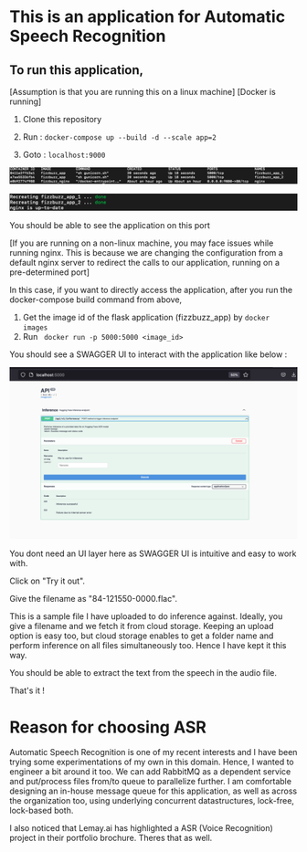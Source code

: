 # This is an application for Automatic Speech Recognition

## To run this application,
[Assumption is that you are running this on a linux machine]
[Docker is running]


1) Clone this repository

2) Run : 
``docker-compose up --build -d --scale app=2
``
3) Goto : ``localhost:9000``

![sample1](https://github.com/projects-g/fizzbuzz/blob/dev/sample1.png)

![sample2](https://github.com/projects-g/fizzbuzz/blob/dev/sample2.png)

You should be able to see the application on this port

[If you are running on a non-linux machine, you may face issues while running nginx.
This is because we are changing the configuration from a default nginx server to redirect
the calls to our application, running on a pre-determined port]

In this case, if you want to directly access the application, after you run the docker-compose build
command from above,

1) Get the image id of the flask application (fizzbuzz_app) by
``docker images``
2) Run
`` docker run -p 5000:5000 <image_id>``

You should see a SWAGGER UI to interact with the application like below :

![swagger](https://github.com/projects-g/fizzbuzz/blob/dev/swagger.png)


You dont need an UI layer here as SWAGGER UI is intuitive and easy to work with.


Click on "Try it out".

Give the filename as "84-121550-0000.flac". 

This is a sample file I have uploaded to do inference against. 
Ideally, you give a filename and we fetch it from cloud storage. Keeping an upload option is easy too, but 
cloud storage enables to get a folder name and perform inference on all files simultaneously too. 
Hence I have kept it this way.

You should be able to extract the text from the speech in the audio file.

That's it !

# Reason for choosing ASR

Automatic Speech Recognition is one of my recent interests and I have been trying 
some experimentations of my own in this domain. Hence, I wanted to engineer a bit around it too.
We can add RabbitMQ as a dependent service and put/process files from/to queue to
parallelize further. I am comfortable designing an in-house message queue for this application, as well as
across the organization too, using underlying concurrent datastructures, lock-free, lock-based both.

I also noticed that Lemay.ai has highlighted a ASR (Voice Recognition) project in their portfolio
brochure. Theres that as well. 

